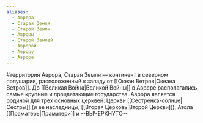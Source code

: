 ```yaml
---
aliases:
  - Аврора
  - Старая Земля
  - Старой Земли
  - Авроры
  - Старой Землей
  - Авророй
  - Аврору
  - Авроре
---
```

#территория 
Аврора, Старая Земля — континент в северном полушарии, расположенный к западу от [[Океан Ветров|Океана Ветров]]. До [[Великая Война|Великой Войны]] в Авроре располагались самые крупные и процветающие государства. Аврора является родиной для трех основных церквей: Церкви [[Сестренка-солнце|Сестры]] (и ее наследницы, [[Вторая Церковь|Второй Церкви]]), Атола [[Праматерь|Праматери]] и --ВЫЧЕРКНУТО--